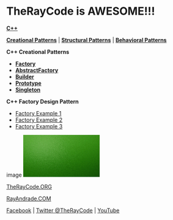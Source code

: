 # TheRayCode is AWESOME!!!

**[C++](../README.md)**

**[Creational Patterns](../README.md)** | **[Structural Patterns](../../Structural/README.md)** | **[Behavioral Patterns](../../Behavioral/README.md)**

**C++ Creational Patterns**

 * **[Factory](../Factory/README.md)**
 * **[AbstractFactory](../AbstractFactory/README.md)**
 * **[Builder](../Builder/README.md)**
 * **[Prototype](../Prototype/README.md)**
 * **[Singleton](../Singleton/README.md)**

**C++ Factory Design Pattern**

 * [Factory Example 1](FY1/)
 * [Factory Example 2](FY2/)
 * [Factory Example 3](FY3/README.md)


image
![C# Factory](https://github.com/RayAndrade/TheRayCode/blob/main/CPP/Creational/Factory/splash-100.png)


[C++ factory]: https://github.com/RayAndrade/TheRayCode/images/cpp/splash-100.png "Factory Pattern"

[TheRayCode.ORG](https://www.TheRayCode.org)

[RayAndrade.COM](https://www.RayAndrade.com)

[Facebook](https://www.facebook.com/TheRayCode/) | [Twitter @TheRayCode](https://www.twitter.com/TheRayCode/) | [YouTube](https://www.youtube.com/AndradeRay/)
